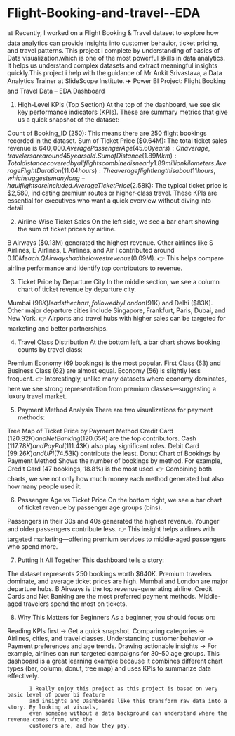 # Flight-Booking-and-travel--EDA
📊 Recently, I worked on a Flight Booking &amp; Travel dataset to explore how data analytics
can provide insights into customer behavior, ticket pricing, and travel patterns.
 This project i complete by understanding of basics of Data visualization.which is one of the
 most powerful skills in data analytics. It helps us understand complex datasets and extract
 meaningful insights quickly.This project i help with the guidance of Mr Ankit Srivastava, 
 a Data Analytics Trainer at SlideScope Institute.
 ✈️ Power BI Project: Flight Booking and Travel Data – EDA Dashboard

1. High-Level KPIs (Top Section)
At the top of the dashboard, we see six key performance indicators (KPIs).
 These are summary metrics that give us a quick snapshot of the dataset:

Count of Booking_ID (250): This means there are 250 flight bookings recorded in the dataset.
Sum of Ticket Price ($0.64M): The total ticket sales revenue is $640,000.
Average Passenger Age (45.60 years): On average, travelers are around 45 years old.
Sum of Distance (1.89M km): Total distance covered by all flights combined is nearly
1.89 million kilometers.
Average Flight Duration (11.04 hours): The average flight length is about 11 hours, 
which suggests many long-haul flights are included.
Average Ticket Price ($2.58K): The typical ticket price is $2,580, indicating premium
routes or higher-class travel.
 These KPIs are essential for executives who want a quick overview without diving into detail
 
 2. Airline-Wise Ticket Sales
On the left side, we see a bar chart showing the sum of ticket prices by airline.

B Airways ($0.13M) generated the highest revenue.
Other airlines like S Airlines, E Airlines, L Airlines, and Air I contributed around $0.10M each.
Q Airways had the lowest revenue ($0.09M).
👉 This helps compare airline performance and identify top contributors to revenue.

3. Ticket Price by Departure City
In the middle section, we see a column chart of ticket revenue by departure city.

Mumbai ($98K) leads the chart, followed by London ($91K) and Delhi ($83K).
Other major departure cities include Singapore, Frankfurt, Paris, Dubai, and New York.
👉 Airports and travel hubs with higher sales can be targeted for marketing and better 
partnerships.

4. Travel Class Distribution
At the bottom left, a bar chart shows booking counts by travel class:

Premium Economy (69 bookings) is the most popular.
First Class (63) and Business Class (62) are almost equal.
Economy (56) is slightly less frequent.
👉 Interestingly, unlike many datasets where economy dominates, here we see strong 
representation from premium classes—suggesting a luxury travel market.

5. Payment Method Analysis
There are two visualizations for payment methods:

Tree Map of Ticket Price by Payment Method
Credit Card ($120.92K) and Net Banking ($120.65K) are the top contributors.
Cash ($117.78K) and PayPal ($111.43K) also play significant roles.
Debit Card ($99.26K) and UPI ($74.53K) contribute the least.
Donut Chart of Bookings by Payment Method
Shows the number of bookings by method.
For example, Credit Card (47 bookings, 18.8%) is the most used.
👉 Combining both charts, we see not only how much money each method generated but
also how many people used it.

6. Passenger Age vs Ticket Price
On the bottom right, we see a bar chart of ticket revenue by passenger age groups (bins).

Passengers in their 30s and 40s generated the highest revenue.
Younger and older passengers contribute less.
👉 This insight helps airlines with targeted marketing—offering premium services to middle-aged
passengers who spend more.

7. Putting It All Together
This dashboard tells a story:

The dataset represents 250 bookings worth $640K.
Premium travelers dominate, and average ticket prices are high.
Mumbai and London are major departure hubs.
B Airways is the top revenue-generating airline.
Credit Cards and Net Banking are the most preferred payment methods.
Middle-aged travelers spend the most on tickets.

8. Why This Matters for Beginners
As a beginner, you should focus on:

Reading KPIs first → Get a quick snapshot.
Comparing categories → Airlines, cities, and travel classes.
Understanding customer behavior → Payment preferences and age trends.
Drawing actionable insights → For example, airlines can run targeted campaigns for 30–50 age 
groups.
This dashboard is a great learning example because it combines different chart types (bar, column, 
donut, tree map) and uses KPIs to summarize data effectively.

           I Really enjoy this project as this project is based on very basic level of power bi feature 
           and insights and Dashboards like this transform raw data into a story. By looking at visuals,
           even someone without a data background can understand where the revenue comes from, who the
           customers are, and how they pay.
